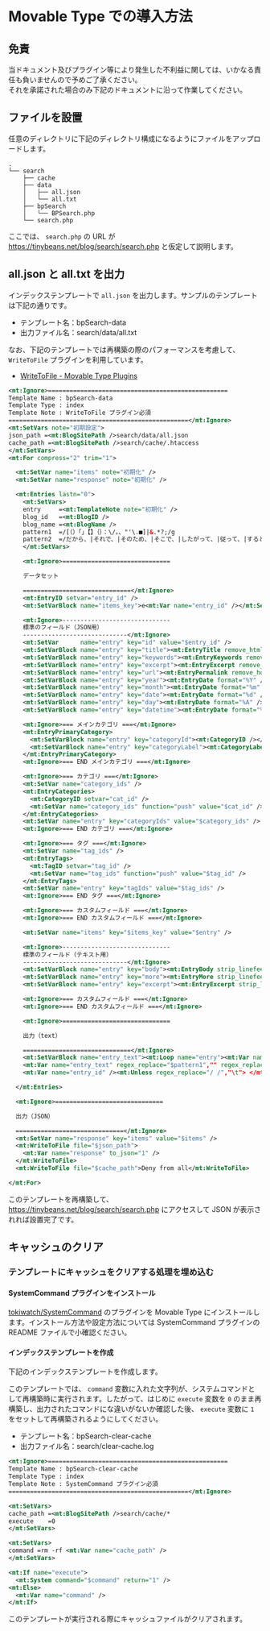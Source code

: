 # Movable Type での導入方法

## 免責

当ドキュメント及びプラグイン等により発生した不利益に関しては、いかなる責任も負いませんので予めご了承ください。  
それを承諾された場合のみ下記のドキュメントに沿って作業してください。

## ファイルを設置

任意のディレクトリに下記のディレクトリ構成になるようにファイルをアップロードします。

```
.
└── search
    ├── cache
    ├── data
    │   ├── all.json
    │   └── all.txt
    ├── bpSearch
    │   └── BPSearch.php
    └── search.php
```

ここでは、 `search.php` の URL が https://tinybeans.net/blog/search/search.php と仮定して説明します。

## all.json と all.txt を出力 

インデックステンプレートで `all.json` を出力します。サンプルのテンプレートは下記の通りです。

* テンプレート名：bpSearch-data
* 出力ファイル名：search/data/all.txt

なお、下記のテンプレートでは再構築の際のパフォーマンスを考慮して、 `WriteToFile` プラグインを利用しています。

* [WriteToFile \- Movable Type Plugins](https://www.h-fj.com/mtplugins/writetofile.php)

```xml
<mt:Ignore>==================================================
Template Name : bpSearch-data
Template Type : index
Template Note : WriteToFile プラグイン必須
==================================================</mt:Ignore>
<mt:SetVars note="初期設定">
json_path =<mt:BlogSitePath />search/data/all.json
cache_path =<mt:BlogSitePath />search/cache/.htaccess
</mt:SetVars>
<mt:For compress="2" trim="1">

  <mt:SetVar name="items" note="初期化" />
  <mt:SetVar name="response" note="初期化" />

  <mt:Entries lastn="0">
    <mt:SetVars>
    entry     =<mt:TemplateNote note="初期化" />
    blog_id   =<mt:BlogID />
    blog_name =<mt:BlogName />
    pattern1  =/[（）「」【】｛｝：\/。、"'\.■]|&.*?;/g
    pattern2  =/だから、|それで、|そのため、|そこで、|したがって、|従って、|すると、|それなら、|それでは、|しかし、|ところが、|のに、|なのに、|それなのに、|にもかかわらず、|ものの、|とはいうものの、|でも、|それでも、|また、|ならびに、|および、|かつ、|そして、|それに、|それから、|しかも、|そのうえ、|それどころか、|どころか、|そればかりか、|そればかりでなく、|一方、|逆に、|反対に、|または、|それとも、|あるいは、|もしくは、|なぜなら、|というのは、|なお、|ただし、|だた、|もっとも、|つまり、|すなわち、|例えば、|いわば、|それでは、|ところで、|あります|かもしれません|やはり|です。|なりました。|でしょう。|(あり|かもしれ)?ません。|(い|して|し|り|られ|いた|な|言え|いただけ)?ます。|(ある|いる|ない)?ため、|なく、|(くだ|下)さい。/g
    </mt:SetVars>

    <mt:Ignore>==============================

    データセット

    ==============================</mt:Ignore>
    <mt:EntryID setvar="entry_id" />
    <mt:SetVarBlock name="items_key">e<mt:Var name="entry_id" /></mt:SetVarBlock>

    <mt:Ignore>------------------------------
    標準のフィールド（JSON用）
    -----------------------------</mt:Ignore>
    <mt:SetVar      name="entry" key="id" value="$entry_id" />
    <mt:SetVarBlock name="entry" key="title"><mt:EntryTitle remove_html="1" /></mt:SetVarBlock>
    <mt:SetVarBlock name="entry" key="keywords"><mt:EntryKeywords remove_html="1" /></mt:SetVarBlock>
    <mt:SetVarBlock name="entry" key="excerpt"><mt:EntryExcerpt remove_html="1" /></mt:SetVarBlock>
    <mt:SetVarBlock name="entry" key="url"><mt:EntryPermalink remove_host="1" /></mt:SetVarBlock>
    <mt:SetVarBlock name="entry" key="year"><mt:EntryDate format="%Y" /></mt:SetVarBlock>
    <mt:SetVarBlock name="entry" key="month"><mt:EntryDate format="%m" /></mt:SetVarBlock>
    <mt:SetVarBlock name="entry" key="date"><mt:EntryDate format="%d" /></mt:SetVarBlock>
    <mt:SetVarBlock name="entry" key="day"><mt:EntryDate format="%A" /></mt:SetVarBlock>
    <mt:SetVarBlock name="entry" key="datetime"><mt:EntryDate format="%Y%m%d%H%M%S" /></mt:SetVarBlock>

    <mt:Ignore>=== メインカテゴリ ===</mt:Ignore>
    <mt:EntryPrimaryCategory>
      <mt:SetVarBlock name="entry" key="categoryId"><mt:CategoryID /></mt:SetVarBlock>
      <mt:SetVarBlock name="entry" key="categoryLabel"><mt:CategoryLabel encode_php="1" /></mt:SetVarBlock>
    </mt:EntryPrimaryCategory>
    <mt:Ignore>=== END メインカテゴリ ===</mt:Ignore>

    <mt:Ignore>=== カテゴリ ===</mt:Ignore>
    <mt:SetVar name="category_ids" />
    <mt:EntryCategories>
      <mt:CategoryID setvar="cat_id" />
      <mt:SetVar name="category_ids" function="push" value="$cat_id" />
    </mt:EntryCategories>
    <mt:SetVar name="entry" key="categoryIds" value="$category_ids" />
    <mt:Ignore>=== END カテゴリ ===</mt:Ignore>

    <mt:Ignore>=== タグ ===</mt:Ignore>
    <mt:SetVar name="tag_ids" />
    <mt:EntryTags>
      <mt:TagID setvar="tag_id" />
      <mt:SetVar name="tag_ids" function="push" value="$tag_id" />
    </mt:EntryTags>
    <mt:SetVar name="entry" key="tagIds" value="$tag_ids" />
    <mt:Ignore>=== END タグ ===</mt:Ignore>

    <mt:Ignore>=== カスタムフィールド ===</mt:Ignore>
    <mt:Ignore>=== END カスタムフィールド ===</mt:Ignore>

    <mt:SetVar name="items" key="$items_key" value="$entry" />

    <mt:Ignore>------------------------------
    標準のフィールド（テキスト用）
    -----------------------------</mt:Ignore>
    <mt:SetVarBlock name="entry" key="body"><mt:EntryBody strip_linefeeds="1" regex_replace="/\t/gu","" remove_html="1" compress="3" /></mt:SetVarBlock>
    <mt:SetVarBlock name="entry" key="more"><mt:EntryMore strip_linefeeds="1" regex_replace="/\t/gu","" remove_html="1" compress="3" /></mt:SetVarBlock>
    <mt:SetVarBlock name="entry" key="excerpt"><mt:EntryExcerpt strip_linefeeds="1" regex_replace="/\t/gu","" remove_html="1" no_generate="1" compress="3" /></mt:SetVarBlock>

    <mt:Ignore>=== カスタムフィールド ===</mt:Ignore>
    <mt:Ignore>=== END カスタムフィールド ===</mt:Ignore>

    <mt:Ignore>==============================

    出力（text）

    ==============================</mt:Ignore>
    <mt:SetVarBlock name="entry_text"><mt:Loop name="entry"><mt:Var name="__value__" compress="3" /></mt:Loop></mt:SetVarBlock>
    <mt:Var name="entry_text" regex_replace="$pattern1","" regex_replace="$pattern2","_" setvar="entry_text" />
    <mt:Var name="entry_id" /><mt:Unless regex_replace="/ /","\t"> </mt:Unless><mt:Var name="entry_text" compress="3" />

  </mt:Entries>

  <mt:Ignore>==============================

  出力（JSON）

  ==============================</mt:Ignore>
  <mt:SetVar name="response" key="items" value="$items" />
  <mt:WriteToFile file="$json_path">
    <mt:Var name="response" to_json="1" />
  </mt:WriteToFile>
  <mt:WriteToFile file="$cache_path">Deny from all</mt:WriteToFile>

</mt:For>
```

このテンプレートを再構築して、 https://tinybeans.net/blog/search/search.php にアクセスして JSON が表示されれば設置完了です。

## キャッシュのクリア

### テンプレートにキャッシュをクリアする処理を埋め込む

#### SystemCommand プラグインをインストール

[tokiwatch/SystemCommand](https://github.com/tokiwatch/SystemCommand) のプラグインを Movable Type にインストールします。インストール方法や設定方法については SystemCommand プラグインの README ファイルで小確認ください。

#### インデックステンプレートを作成

下記のインデックステンプレートを作成します。

このテンプレートでは、 `command` 変数に入れた文字列が、システムコマンドとして再構築時に実行されます。したがって、はじめに `execute` 変数を `0` のまま再構築し、出力されたコマンドにな違いがないか確認した後、 `execute` 変数に `1` をセットして再構築されるようにしてください。

* テンプレート名：bpSearch-clear-cache
* 出力ファイル名：search/clear-cache.log

```xml
<mt:Ignore>==================================================
Template Name : bpSearch-clear-cache
Template Type : index
Template Note : SystemCommand プラグイン必須
==================================================</mt:Ignore>

<mt:SetVars>
cache_path =<mt:BlogSitePath />search/cache/*
execute    =0
</mt:SetVars>

<mt:SetVars>
command =rm -rf <mt:Var name="cache_path" />
</mt:SetVars>

<mt:If name="execute">
  <mt:System command="$command" return="1" />
<mt:Else>
  <mt:Var name="command" />
</mt:If>
```

このテンプレートが実行される際にキャッシュファイルがクリアされます。
